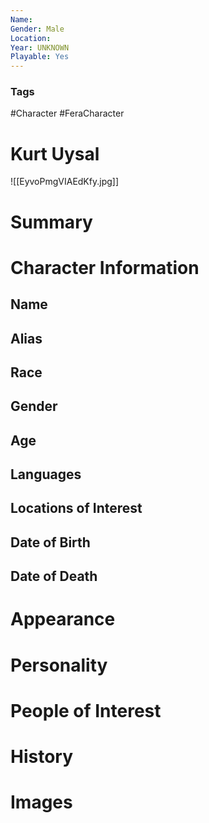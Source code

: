 ```yaml
---
Name: 
Gender: Male
Location: 
Year: UNKNOWN
Playable: Yes
---
```


### Tags
#Character #FeraCharacter 

# Kurt Uysal
![[EyvoPmgVIAEdKfy.jpg]]

# Summary


# Character Information

## Name

## Alias

## Race

## Gender

## Age

## Languages

## Locations of Interest

## Date of Birth

## Date of Death

# Appearance

# Personality

# People of Interest

# History

# Images
